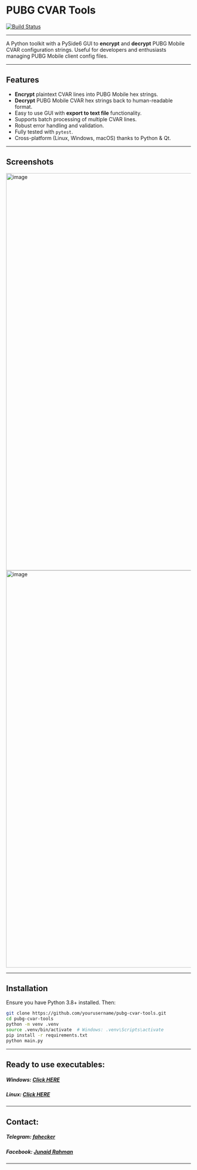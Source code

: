 # PUBG CVAR Tools

[![Build Status](https://github.com/Junaid433/CVAR-Tools/actions/workflows/build.yml/badge.svg)](https://github.com/Junaid433/CVAR-Tools/actions/workflows/build.yml)

---

A Python toolkit with a PySide6 GUI to **encrypt** and **decrypt** PUBG Mobile CVAR configuration strings. Useful for developers and enthusiasts managing PUBG Mobile client config files.

---

## Features

- **Encrypt** plaintext CVAR lines into PUBG Mobile hex strings.
- **Decrypt** PUBG Mobile CVAR hex strings back to human-readable format.
- Easy to use GUI with **export to text file** functionality.
- Supports batch processing of multiple CVAR lines.
- Robust error handling and validation.
- Fully tested with `pytest`.
- Cross-platform (Linux, Windows, macOS) thanks to Python & Qt.

---

## Screenshots 

<img width="1920" height="1080" alt="image" src="https://github.com/user-attachments/assets/fa8e5d4a-3b62-4bc5-9184-f1e3caedee84" />

<img width="1920" height="1080" alt="image" src="https://github.com/user-attachments/assets/21148adf-1821-4231-bbcf-74a4256607ab" />

--- 

## Installation

Ensure you have Python 3.8+ installed. Then:

```bash
git clone https://github.com/yourusername/pubg-cvar-tools.git
cd pubg-cvar-tools
python -m venv .venv
source .venv/bin/activate  # Windows: .venv\Scripts\activate
pip install -r requirements.txt
python main.py
```
---

## Ready to use executables: 

  ##### Windows: [Click HERE](https://github.com/Junaid433/CVAR-Tools/releases/download/v0.1/CVARTool-windows-3.13.exe)
  ##### Linux: [Click HERE](https://github.com/Junaid433/CVAR-Tools/releases/download/v0.1/CVARTool-linux-3.13)

--- 

## Contact: 

 ##### Telegram: [fahecker](https://t.me/fakehecker)
 ##### Facebook: [Junaid Rahman](https://facebook.com/jnaid.rahman.im)

---
